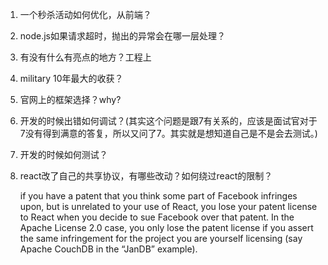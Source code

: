 1. 一个秒杀活动如何优化，从前端？

2. node.js如果请求超时，抛出的异常会在哪一层处理？

3. 有没有什么有亮点的地方？工程上

4. military 10年最大的收获？

5. 官网上的框架选择？why?

6. 开发的时候出错如何调试？(其实这个问题是跟7有关系的，应该是面试官对于7没有得到满意的答复，所以又问了7。其实就是想知道自己是不是会去测试。)

7. 开发的时候如何测试？

8. react改了自己的共享协议，有哪些改动？如何绕过react的限制？

	if you have a patent that you think some part of Facebook infringes upon, but is unrelated to your use of React, you lose your patent license to React when you decide to sue Facebook over that patent. In the Apache License 2.0 case, you only lose the patent license if you assert the same infringement for the project you are yourself licensing (say Apache CouchDB in the “JanDB” example).
